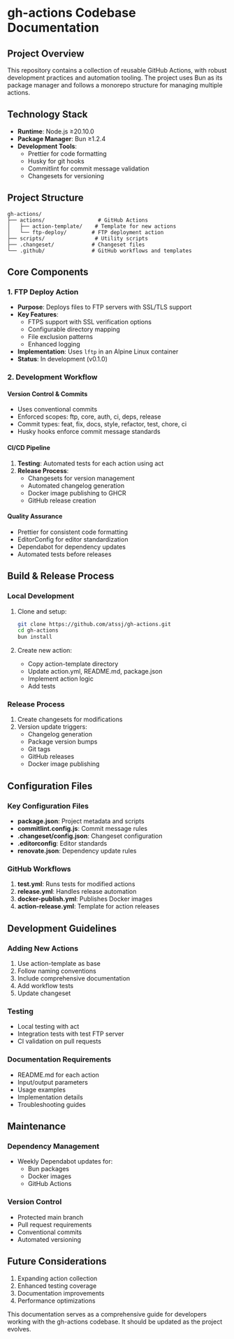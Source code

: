 # gh-actions Codebase Documentation

## Project Overview
This repository contains a collection of reusable GitHub Actions, with robust development practices and automation tooling. The project uses Bun as its package manager and follows a monorepo structure for managing multiple actions.

## Technology Stack
- **Runtime**: Node.js ≥20.10.0
- **Package Manager**: Bun ≥1.2.4
- **Development Tools**:
  - Prettier for code formatting
  - Husky for git hooks
  - Commitlint for commit message validation
  - Changesets for versioning

## Project Structure
```
gh-actions/
├── actions/                 # GitHub Actions
│   ├── action-template/    # Template for new actions
│   └── ftp-deploy/        # FTP deployment action
├── scripts/                # Utility scripts
├── .changeset/            # Changeset files
└── .github/               # GitHub workflows and templates
```

## Core Components

### 1. FTP Deploy Action
- **Purpose**: Deploys files to FTP servers with SSL/TLS support
- **Key Features**:
  - FTPS support with SSL verification options
  - Configurable directory mapping
  - File exclusion patterns
  - Enhanced logging
- **Implementation**: Uses `lftp` in an Alpine Linux container
- **Status**: In development (v0.1.0)

### 2. Development Workflow

#### Version Control & Commits
- Uses conventional commits
- Enforced scopes: ftp, core, auth, ci, deps, release
- Commit types: feat, fix, docs, style, refactor, test, chore, ci
- Husky hooks enforce commit message standards

#### CI/CD Pipeline
1. **Testing**: Automated tests for each action using act
2. **Release Process**:
   - Changesets for version management
   - Automated changelog generation
   - Docker image publishing to GHCR
   - GitHub release creation

#### Quality Assurance
- Prettier for consistent code formatting
- EditorConfig for editor standardization
- Dependabot for dependency updates
- Automated tests before releases

## Build & Release Process

### Local Development
1. Clone and setup:
   ```bash
   git clone https://github.com/atssj/gh-actions.git
   cd gh-actions
   bun install
   ```

2. Create new action:
   - Copy action-template directory
   - Update action.yml, README.md, package.json
   - Implement action logic
   - Add tests

### Release Process
1. Create changesets for modifications
2. Version update triggers:
   - Changelog generation
   - Package version bumps
   - Git tags
   - GitHub releases
   - Docker image publishing

## Configuration Files

### Key Configuration Files
- **package.json**: Project metadata and scripts
- **commitlint.config.js**: Commit message rules
- **.changeset/config.json**: Changeset configuration
- **.editorconfig**: Editor standards
- **renovate.json**: Dependency update rules

### GitHub Workflows
1. **test.yml**: Runs tests for modified actions
2. **release.yml**: Handles release automation
3. **docker-publish.yml**: Publishes Docker images
4. **action-release.yml**: Template for action releases

## Development Guidelines

### Adding New Actions
1. Use action-template as base
2. Follow naming conventions
3. Include comprehensive documentation
4. Add workflow tests
5. Update changeset

### Testing
- Local testing with act
- Integration tests with test FTP server
- CI validation on pull requests

### Documentation Requirements
- README.md for each action
- Input/output parameters
- Usage examples
- Implementation details
- Troubleshooting guides

## Maintenance

### Dependency Management
- Weekly Dependabot updates for:
  - Bun packages
  - Docker images
  - GitHub Actions

### Version Control
- Protected main branch
- Pull request requirements
- Conventional commits
- Automated versioning

## Future Considerations
1. Expanding action collection
2. Enhanced testing coverage
3. Documentation improvements
4. Performance optimizations

This documentation serves as a comprehensive guide for developers working with the gh-actions codebase. It should be updated as the project evolves.